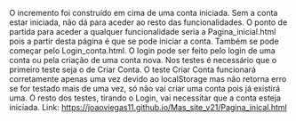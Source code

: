 O incremento foi construído em cima de uma conta iniciada.
Sem a conta estar iniciada, não dá para aceder ao resto das funcionalidades.
O ponto de partida para aceder a qualquer funcionalidade seria a Pagina_inicial.html pois a partir desta página é que se pode iniciar a conta. Também se pode começar pelo Login_conta.html.
O login pode ser feito pelo login de uma conta ou pela criação de uma conta nova.
Nos testes é necessário que o primeiro teste seja o de Criar Conta.
O teste Criar Conta funcionará corretamente apenas uma vez devido ao localStorage mas não retorna erro se for testado mais de uma vez, só não vai criar uma conta pois já existirá uma.
O resto dos testes, tirando o Login, vai necessitar que a conta esteja iniciada.
Link: https://joaoviegas11.github.io/Mas_site_v21/Pagina_inical.html


